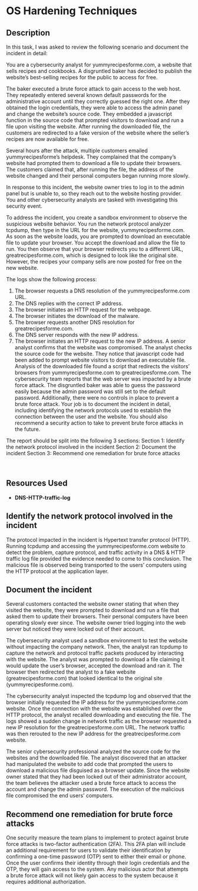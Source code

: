 <h1>OS Hardening Techniques</h1>

<h2>Description</h2>

In this task, I was asked to review the following scenario and document the incident in detail:

You are a cybersecurity analyst for yummyrecipesforme.com, a website that sells recipes and cookbooks. A disgruntled baker has decided to publish the website’s best-selling recipes for the public to access for free. 

The baker executed a brute force attack to gain access to the web host. They repeatedly entered several known default passwords for the administrative account until they correctly guessed the right one. After they obtained the login credentials, they were able to access the admin panel and change the website’s source code. They embedded a javascript function in the source code that prompted visitors to download and run a file upon visiting the website. After running the downloaded file, the customers are redirected to a fake version of the website where the seller’s recipes are now available for free.

Several hours after the attack, multiple customers emailed yummyrecipesforme’s helpdesk. They complained that the company’s website had prompted them to download a file to update their browsers. The customers claimed that, after running the file, the address of the website changed and their personal computers began running more slowly. 

In response to this incident, the website owner tries to log in to the admin panel but is unable to, so they reach out to the website hosting provider. You and other cybersecurity analysts are tasked with investigating this security event.

To address the incident, you create a sandbox environment to observe the suspicious website behavior. You run the network protocol analyzer tcpdump, then type in the URL for the website, yummyrecipesforme.com. As soon as the website loads, you are prompted to download an executable file to update your browser. You accept the download and allow the file to run. You then observe that your browser redirects you to a different URL, greatrecipesforme.com, which is designed to look like the original site. However, the recipes your company sells are now posted for free on the new website.  

The logs show the following process:
1.	The browser requests a DNS resolution of the yummyrecipesforme.com URL.
2.	The DNS replies with the correct IP address. 
3.	The browser initiates an HTTP request for the webpage.
4.	The browser initiates the download of the malware.
5.	The browser requests another DNS resolution for greatrecipesforme.com.
6.	The DNS server responds with the new IP address.
7.	The browser initiates an HTTP request to the new IP address.
A senior analyst confirms that the website was compromised. The analyst checks the source code for the website. They notice that javascript code had been added to prompt website visitors to download an executable file. Analysis of the downloaded file found a script that redirects the visitors’ browsers from yummyrecipesforme.com to greatrecipesforme.com. 
The cybersecurity team reports that the web server was impacted by a brute force attack. The disgruntled baker was able to guess the password easily because the admin password was still set to the default password. Additionally, there were no controls in place to prevent a brute force attack. 
Your job is to document the incident in detail, including identifying the network protocols used to establish the connection between the user and the website.  You should also recommend a security action to take to prevent brute force attacks in the future.

The report should be split into the following 3 sections:
Section 1: Identify the network protocol involved in the incident
Section 2: Document the incident
Section 3: Recommend one remediation for brute force attacks


<br />


<h2>Resources Used</h2>

- <b>DNS-HTTP-traffic-log</b> 


<h2>Identify the network protocol involved in the incident</h2>

The protocol impacted in the incident is Hypertext transfer protocol (HTTP). Running tcpdump and accessing the yummyrecipesforme.com website to detect the problem, capture protocol, and traffic activity in a DNS & HTTP traffic log file provided the evidence needed to come to this conclusion. The malicious file is observed being transported to the users’ computers using the HTTP protocol at the application layer.

<h2>Document the incident</h2>

Several customers contacted the website owner stating that when they visited the website, they were prompted to download and run a file that asked them to update their browsers. Their personal computers have been operating slowly ever since. The website owner tried logging into the web server but noticed they were locked out of their account.

The cybersecurity analyst used a sandbox environment to test the website without impacting the company network. Then, the analyst ran tcpdump to capture the network and protocol traffic packets produced by interacting with the website. The analyst was prompted to download a file claiming it would update the user’s browser, accepted the download and ran it. The browser then redirected the analyst to a fake website (greatrecipesforme.com) that looked identical to the original site (yummyrecipesforme.com). 

The cybersecurity analyst inspected the tcpdump log and observed that the browser initially requested the IP address for the yummyrecipesforme.com website. Once the connection with the website was established over the HTTP protocol, the analyst recalled downloading and executing the file. The logs showed a sudden change in network traffic as the browser requested a new IP resolution for the greatrecipesforme.com URL. The network traffic was then rerouted to the new IP address for the greatrecipesforme.com website. 

The senior cybersecurity professional analyzed the source code for the websites and the downloaded file. The analyst discovered that an attacker had manipulated the website to add code that prompted the users to download a malicious file disguised as a browser update. Since the website owner stated that they had been locked out of their administrator account, the team believes the attacker used a brute force attack to access the account and change the admin password. The execution of the malicious file compromised the end users’ computers. 


<h2>Recommend one remediation for brute force attacks</h2

One security measure the team plans to implement to protect against brute force attacks is two-factor authentication (2FA). This 2FA plan will include an additional requirement for users to validate their identification by confirming a one-time password (OTP) sent to either their email or phone. Once the user confirms their identity through their login credentials and the OTP, they will gain access to the system. Any malicious actor that attempts a brute force attack will not likely gain access to the system because it requires additional authorization. 
